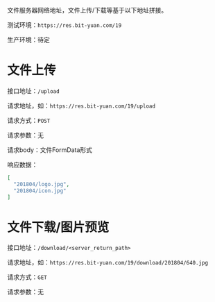 文件服务器网络地址，文件上传/下载等基于以下地址拼接。

测试环境：`https://res.bit-yuan.com/19`  

生产环境：待定

# 文件上传

接口地址：`/upload`

请求地址，如：`https://res.bit-yuan.com/19/upload` 

请求方式：`POST`

请求参数：无

请求body：文件FormData形式

响应数据：

```json
[
  "201804/logo.jpg",
  "201804/icon.jpg"
]
```

# 文件下载/图片预览

接口地址：`/download/<server_return_path>`

请求地址，如：`https://res.bit-yuan.com/19/download/201804/640.jpg`

请求方式：`GET`

请求参数：无